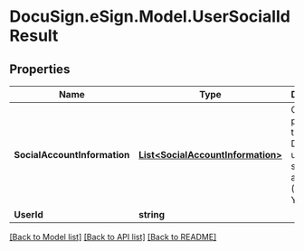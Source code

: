 # DocuSign.eSign.Model.UserSocialIdResult
## Properties

Name | Type | Description | Notes
------------ | ------------- | ------------- | -------------
**SocialAccountInformation** | [**List&lt;SocialAccountInformation&gt;**](SocialAccountInformation.md) | Contains properties that map a DocuSign user to a social account (Facebook, Yahoo, etc.) | [optional] 
**UserId** | **string** |  | [optional] 

[[Back to Model list]](../README.md#documentation-for-models) [[Back to API list]](../README.md#documentation-for-api-endpoints) [[Back to README]](../README.md)

